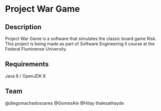 Project War Game
============

Description
------
Project War Game is a software that simulates the classic board game Risk.
This project is being made as part of Software Engineering II course at the Federal Fluminense University.

Requirements
------
Java 8 / OpenJDK 8

Team
------
@diegomachadosoares
@GomesAle
@Hitay
thalesathayde

